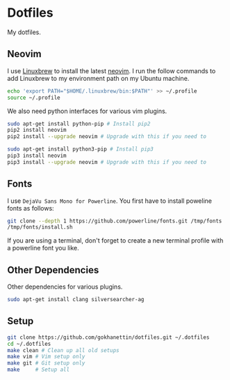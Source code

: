 # Dotfiles

My dotfiles.

## Neovim

I use [Linuxbrew][1] to install the latest [neovim][2]. I run the follow
commands to add Linuxbrew to my environment path on my Ubuntu machine.

```bash
echo 'export PATH="$HOME/.linuxbrew/bin:$PATH"' >> ~/.profile
source ~/.profile
```

We also need python interfaces for various vim plugins.

```bash
sudo apt-get install python-pip # Install pip2
pip2 install neovim
pip2 install --upgrade neovim # Upgrade with this if you need to

sudo apt-get install python3-pip # Install pip3
pip3 install neovim
pip3 install --upgrade neovim # Upgrade with this if you need to
```

## Fonts

I use `DejaVu Sans Mono for Powerline`. You first have to install poweline fonts
as follows:

```bash
git clone --depth 1 https://github.com/powerline/fonts.git /tmp/fonts
/tmp/fonts/install.sh
```

If you are using a terminal, don't forget to create a new terminal profile with
a powerline font you like.

## Other Dependencies

Other dependencies for various plugins.

```bash
sudo apt-get install clang silversearcher-ag
```

## Setup

```bash
git clone https://github.com/gokhanettin/dotfiles.git ~/.dotfiles
cd ~/.dotfiles
make clean # Clean up all old setups
make vim # Vim setup only
make git # Git setup only
make     # Setup all
```

[1]: http://linuxbrew.sh
[2]: https://github.com/neovim/neovim/wiki/Installing-Neovim

